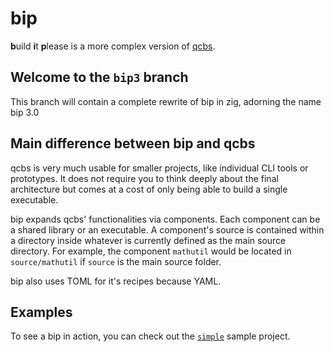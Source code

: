 # bip

**b**uild **i**t **p**lease is a more complex version of [qcbs][qcbs].

## Welcome to the `bip3` branch

This branch will contain a complete rewrite of bip in zig, adorning the name
bip 3.0

## Main difference between bip and qcbs

qcbs is very much usable for smaller projects, like individual CLI tools or
prototypes. It does not require you to think deeply about the final architecture
but comes at a cost of only being able to build a single executable.

bip expands qcbs' functionalities via components. Each component can be a shared
library or an executable. A component's source is contained within a directory
inside whatever is currently defined as the main source directory. For example,
the component `mathutil` would be located in `source/mathutil` if `source` is
the main source folder.

bip also uses TOML for it's recipes because YAML.

## Examples

To see a bip in action, you can check out the [`simple`][simplesample] sample
project.

[qcbs]: https://github.com/qeaml/bs
[simplesample]: samples/simple
